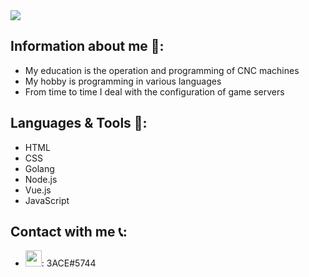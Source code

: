 <img src="https://github-readme-stats.vercel.app/api?username=3ACE-code&&show_icons=true&theme=ayu-mirage&hide=issues&custom_title=Hi I'm 3ACE-code "/>

## Information about me 👋:
- My education is the operation and programming of CNC machines
- My hobby is programming in various languages
- From time to time I deal with the configuration of game servers
## Languages & Tools 🧰:
- HTML
- CSS
- Golang
- Node.js
- Vue.js
- JavaScript

## Contact with me 📞:
- <img algin="left" width="26px" src="https://user-images.githubusercontent.com/67810802/147393692-c48513a1-c535-42ac-a9b6-5bcfeae6c444.png" />: 3ACE#5744

